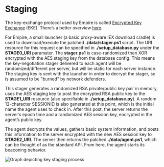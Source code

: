 # Staging

The key-exchange protocol used by Empire is called [Encrypted Key Exchange](https://en.wikipedia.org/wiki/Encrypted_key_exchange) \(EKE\). There’s a better overview [here](http://stackoverflow.com/questions/15779392/encrypted-key-exchange-understanding).

For Empire, a small launcher \(a basic proxy-aware IEX download cradle\) is used to download/execute the patched **./data/stager.ps1** script. The URI resource for this request can be specified in **./setup\_database.py** under the **STAGE0\_URI** paramater. The **stager.ps1** is case-randomized then XOR encrypted with the AES staging key from the database config. This means the key-negotiation stager delivered to each agent will be randomized/different per server, but will be static for each server instance. The staging key is sent with the launcher in order to decrypt the stager, so is assumed to be "burned" by network defenders.

This stager generates a randomized RSA private/public key pair in memory, uses the AES staging key to post the encrypted RSA public key to the **STAGE1\_URI** resource \(also specifiable in **./setup\_database.py**\). A random 12-character SESSIONID is also generated at this point, which is the initial name the agent uses to check in. After this post, the server returns the server’s epoch time and a randomized AES session key, encrypted in the agent’s public key.

The agent decrypts the values, gathers basic system information, and posts this information to the server encrypted with the new AES session key to **STAGE2\_URI**. The server then returns the patched **./data/agent.ps1**, which can be thought of as the standard API. From here, the agent starts its beaconing behavior.

![Graph depicting key staging process](https://raw.githubusercontent.com/wiki/EmpireProject/Empire/Images/empire_staging_process.png)
